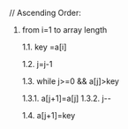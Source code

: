 // Ascending Order:

1. from i=1 to array length



   1.1. key =a[i]

   1.2. j=j-1

   1.3. while j>=0 && a[j]>key

      1.3.1. a[j+1]=a[j]
      1.3.2. j--

   1.4. a[j+1]=key    

